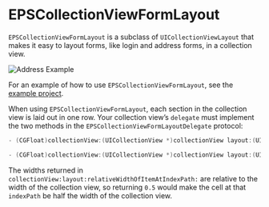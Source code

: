 # EPSCollectionViewFormLayout

`EPSCollectionViewFormLayout` is a subclass of `UICollectionViewLayout` that makes it easy to layout forms, like login and address forms, in a collection view.

![Address Example](https://raw.github.com/ElectricPeelSoftware/EPSCollectionViewFormLayout/master/Assets/AddressExample.png)

For an example of how to use `EPSCollectionViewFormLayout`, see the [example project](https://github.com/ElectricPeelSoftware/EPSCollectionViewFormLayout/tree/master/Example).

When using `EPSCollectionViewFormLayout`, each section in the collection view is laid out in one row. Your collection view’s `delegate` must implement the two methods in the `EPSCollectionViewFormLayoutDelegate` protocol:

```objective-c
- (CGFloat)collectionView:(UICollectionView *)collectionView layout:(UICollectionViewLayout *)collectionViewLayout heightForSectionAtIndex:(NSInteger)section;

- (CGFloat)collectionView:(UICollectionView *)collectionView layout:(UICollectionViewLayout *)collectionViewLayout relativeWidthOfItemAtIndexPath:(NSIndexPath *)indexPath;
```

The widths returned in `collectionView:layout:relativeWidthOfItemAtIndexPath:` are relative to the width of the collection view, so returning `0.5` would make the cell at that `indexPath` be half the width of the collection view.